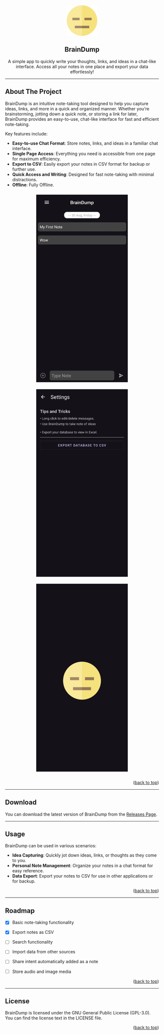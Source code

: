 <!-- PROJECT LOGO -->
<br />
<div align="center">
  <a href="https://github.com/sample_user/braindump">
    <img src="assets/logo.png" alt="BrainDump Logo" width="100" height="100">
  </a>

<h2 align="center">BrainDump</h2>

  <p align="center">
    A simple app to quickly write your thoughts, links, and ideas in a chat-like interface. Access all your notes in one place and export your data effortlessly!
    <br />
     </p>
</div>

---

<!-- ABOUT THE PROJECT -->
## About The Project

BrainDump is an intuitive note-taking tool designed to help you capture ideas, links, and more in a quick and organized manner. Whether you’re brainstorming, jotting down a quick note, or storing a link for later, BrainDump provides an easy-to-use, chat-like interface for fast and efficient note-taking.

Key features include:
- **Easy-to-use Chat Format**: Store notes, links, and ideas in a familiar chat interface.
- **Single Page Access**: Everything you need is accessible from one page for maximum efficiency.
- **Export to CSV**: Easily export your notes in CSV format for backup or further use.
- **Quick Access and Writing**: Designed for fast note-taking with minimal distractions.
- **Offline**: Fully Offline.

<p align="center">
  <img src="assets/screenshot1.jpg" alt="BrainDump Screenshot 1" width="300px" style="margin: 10px;">
  <img src="assets/screenshot2.jpg" alt="BrainDump Screenshot 2" width="300px" style="margin: 10px;">
  <img src="assets/screenshot3.jpg" alt="BrainDump Screenshot 3" width="300px" style="margin: 10px;">
</p>

<p align="right">(<a href="#readme-top">back to top</a>)</p>

---

<!-- DOWNLOAD -->
## Download

You can download the latest version of BrainDump from the [Releases Page](https://github.com/illichtz/BrainDump/releases/).

---

<!-- USAGE EXAMPLES -->
## Usage

BrainDump can be used in various scenarios:
- **Idea Capturing**: Quickly jot down ideas, links, or thoughts as they come to you.
- **Personal Note Management**: Organize your notes in a chat format for easy reference.
- **Data Export**: Export your notes to CSV for use in other applications or for backup.


<p align="right">(<a href="#readme-top">back to top</a>)</p>

---

<!-- ROADMAP -->
## Roadmap

- [x] Basic note-taking functionality
- [x] Export notes as CSV
- [ ] Search functionality
- [ ] Import data from other sources
- [ ] Share intent automatically added as a note
- [ ] Store audio and image media


<p align="right">(<a href="#readme-top">back to top</a>)</p>

---

<!-- LICENSE -->
## License

BrainDump is licensed under the GNU General Public License (GPL-3.0). You can find the license text in the LICENSE file.

<p align="right">(<a href="#readme-top">back to top</a>)</p>
